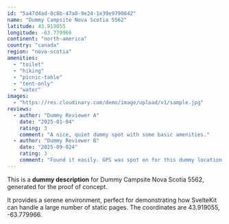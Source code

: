 ```yaml
---
id: "5a47d4ad-0c8b-47a0-9e24-1e39e9790842"
name: "Dummy Campsite Nova Scotia 5562"
latitude: 43.919055
longitude: -63.779966
continent: "north-america"
country: "canada"
region: "nova-scotia"
amenities:
  - "toilet"
  - "hiking"
  - "picnic-table"
  - "tent-only"
  - "water"
images:
  - "https://res.cloudinary.com/demo/image/upload/v1/sample.jpg"
reviews:
  - author: "Dummy Reviewer A"
    date: "2025-01-04"
    rating: 3
    comment: "A nice, quiet dummy spot with some basic amenities."
  - author: "Dummy Reviewer B"
    date: "2025-09-024"
    rating: 3
    comment: "Found it easily. GPS was spot on for this dummy location."
---
```


This is a **dummy description** for Dummy Campsite Nova Scotia 5562, generated for the proof of concept.

It provides a serene environment, perfect for demonstrating how SvelteKit can handle a large number of static pages. The coordinates are 43.919055, -63.779966.
